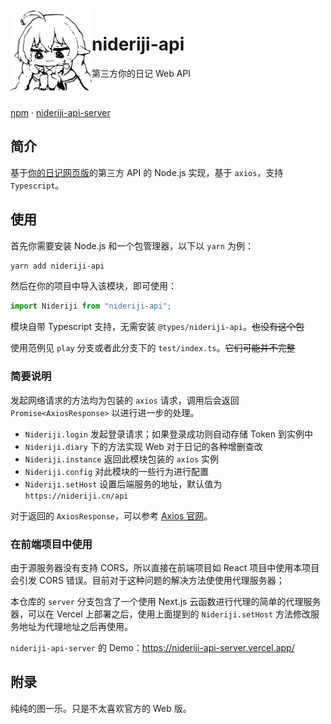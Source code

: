 <img src="https://raw.githubusercontent.com/ymd45921/NiderijiApi/server/public/roxy_outline.svg" alt="logo" width="130" height="130" align="left" />

# nideriji-api

第三方你的日记 Web API

<br/>

[npm](https://www.npmjs.com/package/nideriji-api) · [nideriji-api-server](https://nideriji-api-server.vercel.app/)

## 简介

基于[你的日记网页版](https://nideriji.cn/login)的第三方 API 的 Node.js 实现，基于 `axios`，支持 `Typescript`。

## 使用

首先你需要安装 Node.js 和一个包管理器，以下以 `yarn` 为例：

```bash
yarn add nideriji-api
```

然后在你的项目中导入该模块，即可使用：

```ts
import Nideriji from "nideriji-api"; 
```

模块自带 Typescript 支持，无需安装 `@types/nideriji-api`。~~也没有这个包~~

使用范例见 `play` 分支或者此分支下的 `test/index.ts`。~~它们可能并不完整~~

### 简要说明

发起网络请求的方法均为包装的 `axios` 请求，调用后会返回 `Promise<AxiosResponse>` 以进行进一步的处理。

- `Nideriji.login` 发起登录请求；如果登录成功则自动存储 Token 到实例中
- `Nideriji.diary` 下的方法实现 Web 对于日记的各种增删查改
- `Nideriji.instance` 返回此模块包装的 `axios` 实例
- `Nideriji.config` 对此模块的一些行为进行配置
- `Nideriji.setHost` 设置后端服务的地址，默认值为 `https://nideriji.cn/api`

对于返回的 `AxiosResponse`，可以参考 [Axios 官网](https://axios-http.com/)。

### 在前端项目中使用

由于源服务器没有支持 CORS，所以直接在前端项目如 React 项目中使用本项目会引发 CORS 错误。目前对于这种问题的解决方法使使用代理服务器；

本仓库的 `server` 分支包含了一个使用 Next.js 云函数进行代理的简单的代理服务器，可以在 Vercel 上部署之后，使用上面提到的 `Nideriji.setHost` 方法修改服务地址为代理地址之后再使用。 

`nideriji-api-server` 的 Demo：<https://nideriji-api-server.vercel.app/>

## 附录

纯纯的图一乐。只是不太喜欢官方的 Web 版。

